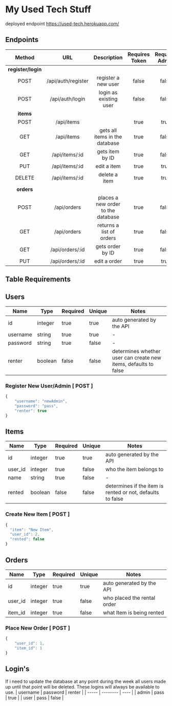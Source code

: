 # My Used Tech Stuff

deployed endpoint https://used-tech.herokuapp.com/

## **Endpoints**
| Method | URL | Description | Requires Token | Requires Admin |
|:----:|:----:|:----:|:----:|:----:|
|**register/login** |||||
| POST | /api/auth/register | register a new user |  false | false |
| POST | /api/auth/login | login as existing user | false | false |
|**items** |||||
| POST | /api/items |  | true | true |
| GET | /api/items | gets all items in the database | true | false |
| GET | /api/items/:id | gets item by ID | true | false |
| PUT | /api/items/:id | edit a item | true | true |
| DELETE | /api/items/:id | delete a item | true | true |
| **orders** |||||
| POST | /api/orders | places a new order to the database | true | false |
| GET | /api/orders | returns a list of orders  | true | false |
| GET | /api/orders/:id | gets order by ID | true | false |
| PUT | /api/orders/:id | edit a order | true | true |
## **Table Requirements**
## **Users**
| Name | Type | Required | Unique | Notes |
|------|------|----------|--------|-------|
| id | integer | true | true | auto generated by the API |
| username | string | true | true | - |
| password | string | true | false | - |
| renter | boolean | false | false | determines whether user can create new items, defaults to false  |
### Register New User/Admin [ POST ]
```js
{
	"username": "newAdmin",
	"password": "pass",
	"renter": true
}
```

## **Items**
| Name | Type | Required | Unique | Notes |
|------|------|----------|--------|-------|
| id | integer | true | true | auto generated by the API |
| user_id | integer | true | false | who the item belongs to |
| name | string | true | false | - |
| rented | boolean | false | false | determines if the item is rented or not, defaults to false  |
### Create New Item [ POST ]
```js
{
  "item": "New Item",
  "user_id": 2,
  "rented": false
}
```

## **Orders**
| Name | Type | Required | Unique | Notes |
|------|------|----------|--------|-------|
| id | integer | true | true | auto generated by the API |
| user_id | integer | true | false | who placed the rental order |
| item_id | integer | true | false | what Item is being rented |
### Place New Order [ POST ]
```js
{
    "user_id": 1,
    "item_id": 1
}
```

## **Login's**
If i need to update the database at any point during the week all users made up until that point will be deleted. These logins will always be available to use.
| username | password | renter |
| ----- | -------- | ---- |
| admin | pass | true |
| user | pass | false |

